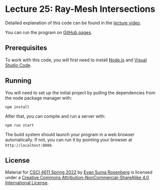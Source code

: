 # Lecture 25: Ray-Mesh Intersections

Detailed explanation of this code can be found in the [lecture video](https://mediaspace.umn.edu/media/t/1_5ilccwck).

You can run the program on [GitHub pages](https://csci-4611-spring-2022.github.io/Lecture-25).

## Prerequisites

To work with this code, you will first need to install [Node.js](https://nodejs.org/en/) and [Visual Studio Code](https://code.visualstudio.com/). 

## Running

You will need to set up the initial project by pulling the dependencies from the node package manager with:

```
npm install
```

After that, you can compile and run a server with:

```
npm run start
```

The build system should launch your program in a web browser automatically.  If not, you can run it by pointing your browser at `http://localhost:8080`.

## License

Material for [CSCI 4611 Spring 2022](https://canvas.umn.edu/courses/290928/assignments/syllabus) by [Evan Suma Rosenberg](https://illusioneering.umn.edu/) is licensed under a [Creative Commons Attribution-NonCommercial-ShareAlike 4.0 International License](http://creativecommons.org/licenses/by-nc-sa/4.0/).
